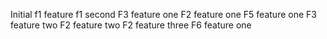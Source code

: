 Initial
f1 feature 
f1 second
F3 feature one
F2 feature one
F5 feature one
F3 feature two
F2 feature two
F2 feature three
F6 feature one
